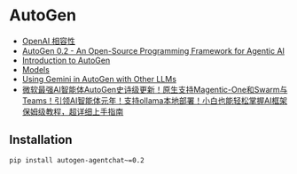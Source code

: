 # AutoGen
- [OpenAI 相容性](https://ai.google.dev/gemini-api/docs/openai?hl=zh-tw)
- [AutoGen 0.2 - An Open-Source Programming Framework for Agentic AI](https://microsoft.github.io/autogen/0.2/)
- [Introduction to AutoGen](https://microsoft.github.io/autogen/0.2/docs/tutorial/introduction)
- [Models](https://microsoft.github.io/autogen/stable/user-guide/agentchat-user-guide/tutorial/models.html)
- [Using Gemini in AutoGen with Other LLMs](https://microsoft.github.io/autogen/0.2/docs/topics/non-openai-models/cloud-gemini)
- [微软最强AI智能体AutoGen史诗级更新！原生支持Magentic-One和Swarm与Teams！引领AI智能体元年！支持ollama本地部署！小白也能轻松掌握AI框架保姆级教程，超详细上手指南](https://www.aivi.fyi/aiagents/introduce-autogen-swarm)

## Installation
```bash
pip install autogen-agentchat~=0.2
```